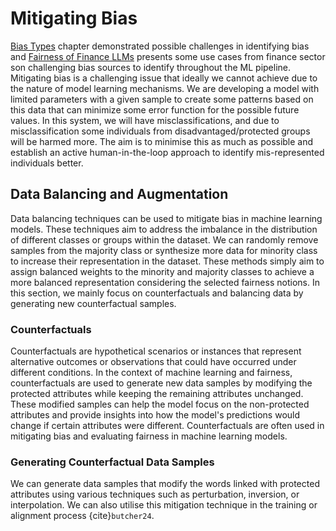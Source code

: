 # Mitigating Bias

[Bias Types](./bias.md) chapter demonstrated possible challenges in identifying bias and [Fairness of Finance LLMs](../usecases/finance/introduction.md) presents some use cases from finance sector son challenging bias sources to identify throughout the ML pipeline. Mitigating bias is a challenging issue that ideally we cannot achieve due to the nature of model learning mechanisms. We are developing a model with limited parameters with a given sample to create some patterns based on this data that can minimize some error function for the possible future values. In this system, we will have misclassifications, and due to misclassification some individuals from disadvantaged/protected groups will be harmed more. The aim is to minimise this as much as possible and establish an active human-in-the-loop approach to identify mis-represented individuals better.

## Data Balancing and Augmentation

Data balancing techniques can be used to mitigate bias in machine learning models. These techniques aim to address the imbalance in the distribution of different classes or groups within the dataset. We can randomly remove samples from the majority class or synthesize more data for minority class to increase their representation in the dataset. These methods simply aim to assign balanced weights to the minority and majority classes to achieve a more balanced representation considering the selected fairness notions. In this section, we mainly focus on counterfactuals and balancing data by generating new counterfactual samples.

### Counterfactuals

Counterfactuals are hypothetical scenarios or instances that represent alternative outcomes or observations that could have occurred under different conditions. In the context of machine learning and fairness, counterfactuals are used to generate new data samples by modifying the protected attributes while keeping the remaining attributes unchanged. These modified samples can help the model focus on the non-protected attributes and provide insights into how the model's predictions would change if certain attributes were different. Counterfactuals are often used in mitigating bias and evaluating fairness in machine learning models.

### Generating Counterfactual Data Samples

We can generate data samples that modify the words linked with protected attributes using various techniques such as perturbation, inversion, or interpolation. We can also utilise this mitigation technique in the training or alignment process {cite}`butcher24`.